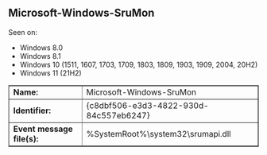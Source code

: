 ## Microsoft-Windows-SruMon

Seen on:
* Windows 8.0
* Windows 8.1
* Windows 10 (1511, 1607, 1703, 1709, 1803, 1809, 1903, 1909, 2004, 20H2)
* Windows 11 (21H2)

<table border="1" class="docutils">
  <tbody>
    <tr>
      <td><b>Name:</b></td>
      <td>Microsoft-Windows-SruMon</td>
    </tr>
    <tr>
      <td><b>Identifier:</b></td>
      <td>{c8dbf506-e3d3-4822-930d-84c557eb6247}</td>
    </tr>
    <tr>
      <td><b>Event message file(s):</b></td>
      <td>%SystemRoot%\system32\srumapi.dll</td>
    </tr>
  </tbody>
</table>

&nbsp;

